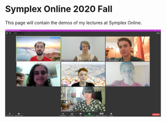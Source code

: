 <h1>
    Symplex Online 2020 Fall
</h1>

<p>
    This page will contain the demos of my lectures at Symplex Online.
</p>

<img src="./students.png" alt="image-of-me-with-symplex-online-students">